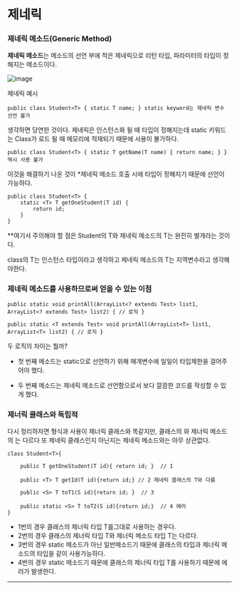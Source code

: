 # 제네릭


### 제네릭 메소드(Generic Method)


**제네릭 메소드**는 메소드의 선언 부에 적은 제네릭으로 리턴 타입, 파라미터의 타입이 정해지는 메소드이다.

![image](https://user-images.githubusercontent.com/67178562/226343790-c9b4e6c0-bc1f-432c-afa9-1e04d337e34c.png)



제네릭 예시

```
public class Student<T> { static T name; } static keyword는 제네릭 변수 선언 불가
```

생각하면 당연한 것이다. 제네릭은 인스턴스화 될 때 타입이 정해지는데 static 키워드는 Class가 로드 될 때 메모리에 적재되기 때문에 사용이 불가하다.


```
public class Student<T> { static T getName(T name) { return name; } } 역시 사용 불가
```


이것을 해결하기 나온 것이 *제네릭 메소드
호출 시에 타입이 정해지기 때문에 선언이 가능하다.


```
public class Student<T> { 
	static <T> T getOneStudent(T id) { 
		return id; 
	} 
}
```

**여기서 주의해야 할 점은 Student<T>의 T와 제네릭 메소드의 T는 완전히 별개라는 것이다.

class의 T는 인스턴스 타입이라고 생각하고 제네릭 메소드의 T는 지역변수라고 생각해야한다.



### 제네릭 메소드를 사용하므로써 얻을 수 있는 이점

```
public static void printAll(ArrayList<? extends Test> list1, ArrayList<? extends Test> list2) { // 로직 }

public static <T extends Test> void printAll(ArrayList<T> list1, ArrayList<T> list2) { // 로직 }

```

두 로직의 차이는 뭘까?

- 첫 번째 메소드는 static으로 선언하기 위해 매개변수에 일일이 타입제한을 걸어주어야 했다.

- 두 번째 메소드는 제네릭 메소드로 선언함으로서 보다 깔끔한 코드를 작성할 수 있게 했다.

### 제너릭 클래스와 독립적

다시 정리하자면 형식과 사용이 제너릭 클래스와 똑같지만, 클래스의 <T>와 제너릭 메소드의 <T>는 다르다 또 제네릭 클래스인지 아닌지는 제네릭 메소드와는 아무 상관없다.

```
class Student<T>{

    public T getOneStudent(T id){ return id; }  // 1
    
    public <T> T getId(T id){return id;} // 2 제네릭 클래스의 T와 다름  
    
    public <S> T toT1(S id){return id; }  // 3
    
    public static <S> T toT2(S id){return id;}  // 4 에러 
}
```

-   1번의 경우 클래스의 제너릭 타입 T를그대로 사용하는 경우다.
-   2번의 경우 클래스의 제너릭 타입 T와 제너릭 메소드 타입 T는 다르다.
-   3번의 경우 static 메소드가 아닌 일반메소드기 때문에 클래스의 타입과 제너릭 메소드의 타입을 같이 사용가능하다.
-   4번의 경우 static 메소드기 때문에 클래스의 제너릭 타입 T를 사용하기 때문에 에러가 발생한다.



---





